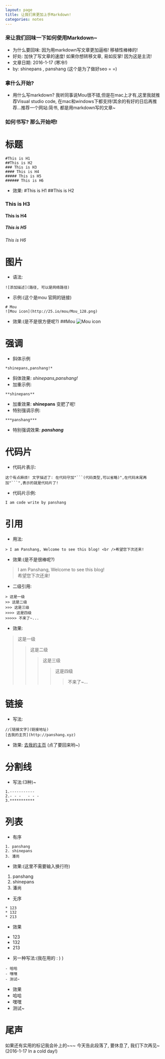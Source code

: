```yaml
---
layout: page
title: 让我们来更加上手Markdown!
categories: notes
---
```


### 来让我们回味一下如何使用Markdown~
- 为什么要回味: 因为用markdown写文章更加逼格! 移植性棒棒的!
- 好处: 加快了写文章的速度! 如果你想转移文章, 易如反掌! 因为这是主流!
- 文章日期: 2016-1-17 (寒冷!)
- by: shinepans , panshang (这个是为了做好seo = =) 

### 拿什么开始?
- 用什么写markdown? 我听同事说Mou很不错,但是在mac上才有,这里我就推荐Visual studio code, 在mac和windows下都支持!其余的有好的日后再推荐...推荐一个网站:简书, 都是用markdown写的文章~

### 如何书写? 那么开始吧!

# 标题

```
#This is H1
##This is H2
### This is H3
#### This is H4
##### This is H5
###### This is H6
```
- 效果:
#This is H1
##This is H2
### This is H3
#### This is H4
##### This is H5
###### This is H6

# 图片
- 语法:

```
![添加描述](路径, 可以是网络路径)
```
- 示例:(这个是mou 官网的链接)

```
# Mou
![Mou icon](http://25.io/mou/Mou_128.png)
```
- 效果:(是不是很方便呢?)
##Mou
![Mou icon](http://25.io/mou/Mou_128.png)

# 强调
- 斜体示例

```
*shinepans,panshang!*
```
- 斜体效果: *shinepans,panshang!*
- 加重示例:

```
**shinepans**
```
- 加重效果: **shinepans** 变肥了呢!
- 特别强调示例:

```
***panshang***
```
- 特别强调效果: ***panshang***

# 代码片
- 代码片表示:

```
这个有点麻烦! 文字描述了: 在代码守加"```(代码类型,可以省略)",在代码末尾再加"```",表示的就是代码片了!
```
- 代码片示例:

```
I am code write by panshang
```
# 引用
- 用法:

```
> I am Panshang, Welcome to see this blog! <br />希望您下次还来!
```
- 效果:(是不是很棒呢?)

> I am Panshang, Welcome to see this blog! <br />
 希望您下次还来!
 
- 二级引用:

```
> 这是一级
>> 这是二级
>>> 这是三级
>>>> 这是四级
>>>>> 不来了~...
```
- 效果:
> 这是一级
>> 这是二级
>>> 这是三级
>>>> 这是四级
>>>>> 不来了~...

# 链接
- 写法:

```
//[链接文字](链接地址)
[去我的主页](http://panshang.xyz)
```
- 效果: 
[去我的主页](http://panshang.xyz)  (点了要回来哟~)

# 分割线
- 写法:(3种)~

```
1.-----------
2.- - -   - - -
3.***********
```

# 列表
- 有序

```
1. panshang
2. shinepans
3. 潘尚
```
- 效果:(这里不需要输入换行符)
1. panshang
2. shinepans
3. 潘尚
- 无序

```
* 123
* 132
* 213
```
- 效果
* 123
* 132
* 213
- 另一种写法:(我在用的 : ) )

```
- 哈哈
- 嘿嘿
- 测试~
```
- 效果
- 哈哈
- 嘿嘿
- 测试~

# 尾声
如果还有实用的标记我会补上的~~~ 今天告此段落了, 要休息了, 我们下次再见~ (2016-1-17 In a cold day!)
